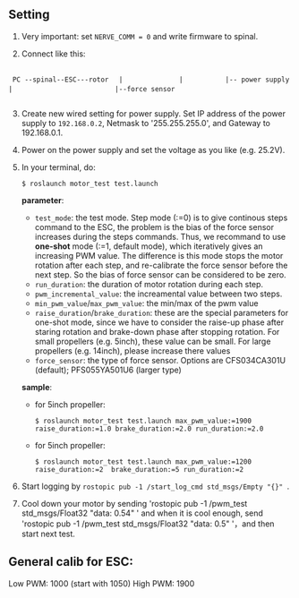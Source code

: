 ## Setting
1. Very important: set `NERVE_COMM = 0` and write firmware to spinal.

2. Connect like this:

 ``````````````````````````````````
 ``````````````````````````````````
 ```  PC --spinal--ESC---rotor  ```
 ```  |              |          ```
 ```  |-- power supply          ```
 ```  |                         ``` 
 ```  |--force sensor           ```
 ``````````````````````````````````
 ``````````````````````````````````
3. Create new wired setting for power supply. Set IP address of the power supply to `192.168.0.2`, Netmask to '255.255.255.0', and Gateway to 192.168.0.1.
4. Power on the power supply and set the voltage as you like (e.g. 25.2V).
5. In your terminal, do:
   ```
   $ roslaunch motor_test test.launch
   ```
   
   **parameter**:
   - `test_mode`: the test mode. Step mode (:=0) is to give continous steps command to the ESC, the problem is the bias of the force sensor increases during the steps commands. Thus, we recommand to use **one-shot** mode (:=1, default mode), which iteratively gives an increasing PWM value. The difference is this mode stops the motor rotation after each step, and re-calibrate the force sensor before the next step. So the bias of force sensor can be considered to be zero.
   - `run_duration`: the duration of motor rotation during each step.
   - `pwm_incremental_value`: the increamental value between two steps.
   - `min_pwm_value`/`max_pwm_value`: the min/max of the pwm value
   - `raise_duration`/`brake_duration`: these are the special parameters for one-shot mode, since we have to consider the raise-up phase after staring rotation and brake-down phase after stopping rotation. For small propellers (e.g. 5inch), these value can be small. For large propellers (e.g. 14inch), please increase there values
   - `force_sensor`: the type of force sensor. Options are CFS034CA301U (default); PFS055YA501U6 (larger type)

   **sample**:
   - for 5inch propeller:
     ```
     $ roslaunch motor_test test.launch max_pwm_value:=1900 raise_duration:=1.0 brake_duration:=2.0 run_duration:=2.0
     ```

   - for 5inch propeller:
     ```
     $ roslaunch motor_test test.launch max_pwm_value:=1200 raise_duration:=2  brake_duration:=5 run_duration:=2
     ```
     
6. Start logging by `rostopic pub -1 /start_log_cmd std_msgs/Empty "{}" `.

7. Cool down your motor by sending 'rostopic pub -1 /pwm_test std_msgs/Float32 "data: 0.54" ' and when it is cool enough, send 'rostopic pub -1 /pwm_test std_msgs/Float32 "data: 0.5" '，and then start next test.

## General calib for ESC:

Low PWM: 1000 (start with 1050)
High PWM: 1900
